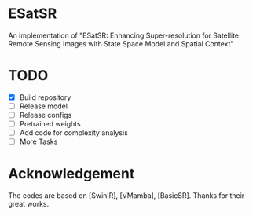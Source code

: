 # ESatSR
An implementation of "ESatSR: Enhancing Super-resolution for Satellite Remote Sensing Images with State Space Model and Spatial Context"

# <a name="todo"></a> TODO

- [x] Build repository
- [ ] Release model
- [ ] Release configs
- [ ] Pretrained weights
- [ ] Add code for complexity analysis
- [ ] More Tasks

# Acknowledgement
The codes are based on [SwinIR], [VMamba], [BasicSR]. Thanks for their great works.
